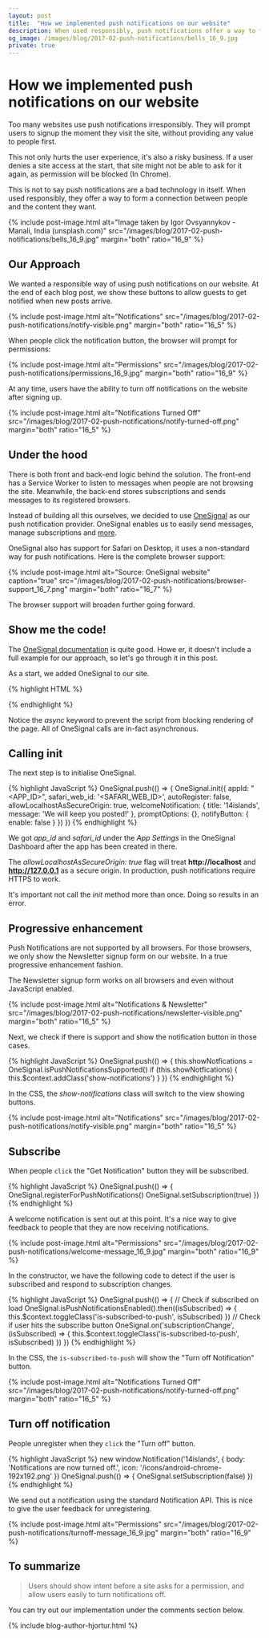 ```yaml
---
layout: post
title:  "How we implemented push notifications on our website"
description: When used responsibly, push notifications offer a way to form a connection between people and the content they want.
og_image: /images/blog/2017-02-push-notifications/bells_16_9.jpg
private: true
---
```


# How we implemented push notifications on our website

Too many websites use push notifications irresponsibly. They will prompt users to signup the moment they visit the site, without providing any value to people first.

This not only hurts the user experience, it's also a risky business. If a user denies a site access at the start, that site might not be able to ask for it again, as permission will be blocked (In Chrome).

This is not to say push notifications are a bad technology in itself. When used responsibly, they offer a way to form a connection between people and the content they want.

{% include post-image.html alt="Image taken by Igor Ovsyannykov - Manali, India (unsplash.com)" src="/images/blog/2017-02-push-notifications/bells_16_9.jpg" margin="both" ratio="16_9" %}

## Our Approach

We wanted a responsible way of using push notifications on our website. At the end of each blog post, we show these buttons to allow guests to get notified when new posts arrive.

{% include post-image.html alt="Notifications" src="/images/blog/2017-02-push-notifications/notify-visible.png" margin="both" ratio="16_5" %}

When people click the notification button, the browser will prompt for permissions:

{% include post-image.html alt="Permissions" src="/images/blog/2017-02-push-notifications/permissions_16_9.jpg" margin="both" ratio="16_9" %}

At any time, users have the ability to turn off notifications on the website after signing up.

{% include post-image.html alt="Notifications Turned Off" src="/images/blog/2017-02-push-notifications/notify-turned-off.png" margin="both" ratio="16_5" %}

## Under the hood

There is both front and back-end logic behind the solution. The front-end has a Service Worker to listen to messages when people are not browsing the site. Meanwhile, the back-end stores subscriptions and sends messages to its registered browsers.

Instead of building all this ourselves, we decided to use [OneSignal](https://onesignal.com/) as our push notification provider. OneSignal enables us to easily send messages, manage subscriptions and [more](https://documentation.onesignal.com/docs#section-why-should-i-use-onesignal-).

OneSignal also has support for Safari on Desktop, it uses a non-standard way for push notifications. Here is the complete browser support:

{% include post-image.html alt="Source: OneSignal website" caption="true" src="/images/blog/2017-02-push-notifications/browser-support_16_7.png" margin="both" ratio="16_7" %}

The browser support will broaden further going forward.

## Show me the code!

The [OneSignal documentation](https://documentation.onesignal.com/docs/web-push-setup) is quite good. Howe er, it doesn't include a full example for our approach, so let's go through it in this post.

As a start, we added OneSignal to our site.

{% highlight HTML %}
<script src="https://cdn.onesignal.com/sdks/OneSignalSDK.js" async></script>
<script>
var OneSignal = window.OneSignal || [];
</script>
{% endhighlight %}

Notice the *async* keyword to prevent the script from blocking rendering of the page. All of OneSignal calls are in-fact asynchronous.

## Calling init

The next step is to initialise OneSignal.

{% highlight JavaScript %}
OneSignal.push(() => {
  OneSignal.init({
    appId: "<APP_ID>",
    safari_web_id: '<SAFARI_WEB_ID>',
    autoRegister: false,
    allowLocalhostAsSecureOrigin: true,
    welcomeNotification: {
      title: '14islands',
      message: 'We will keep you posted!'
    },
    promptOptions: {},
    notifyButton: { enable: false }
  })
})
{% endhighlight %}

We got *app_id* and *safari_id* under the *App Settings* in the OneSignal Dashboard after the app has been created in there.

The *allowLocalhostAsSecureOrigin: true* flag will treat **http://localhost** and **http://127.0.0.1** as a secure origin. In production, push notifications require HTTPS to work.

It's important not call the *init* method more than once. Doing so results in an error.


## Progressive enhancement

Push Notifications are not supported by all browsers. For those browsers, we only show the Newsletter signup form on our website. In a true progressive enhancement fashion.

The Newsletter signup form works on all browsers and even without JavaScript enabled.

{% include post-image.html alt="Notifications & Newsletter" src="/images/blog/2017-02-push-notifications/newsletter-visible.png" margin="both" ratio="16_5" %}

Next, we check if there is support and show the notification button in those cases.

{% highlight JavaScript %}
OneSignal.push(() => {
	this.showNotfications = OneSignal.isPushNotificationsSupported()
	if (this.showNotfications) {
		this.$context.addClass('show-notifications')
	}
})
{% endhighlight %}

In the CSS, the *show-notifications* class will switch to the view showing buttons.

{% include post-image.html alt="Notifications" src="/images/blog/2017-02-push-notifications/notify-visible.png" margin="both" ratio="16_5" %}

## Subscribe

When people `click` the "Get Notification" button they will be subscribed.

{% highlight JavaScript %}
OneSignal.push(() => {
	OneSignal.registerForPushNotifications()
	OneSignal.setSubscription(true)
})
{% endhighlight %}

A welcome notification is sent out at this point. It's a nice way to give feedback to people that they are now receiving notifications.

{% include post-image.html alt="Permissions" src="/images/blog/2017-02-push-notifications/welcome-message_16_9.jpg" margin="both" ratio="16_9" %}

In the constructor, we have the following code to detect if the user is subscribed and respond to subscription changes.

{% highlight JavaScript %}
OneSignal.push(() => {
	// Check if subscribed on load
	OneSignal.isPushNotificationsEnabled().then((isSubscribed) => {
		this.$context.toggleClass('is-subscribed-to-push', isSubscribed)
	})
	// Check if user hits the subscribe button
	OneSignal.on('subscriptionChange', (isSubscribed) => {
		this.$context.toggleClass('is-subscribed-to-push', isSubscribed)
	})
})
{% endhighlight %}

In the CSS, the `is-subscribed-to-push` will show the "Turn off Notification" button.

{% include post-image.html alt="Notifications Turned Off" src="/images/blog/2017-02-push-notifications/notify-turned-off.png" margin="both" ratio="16_5" %}

## Turn off notification

People unregister when they `click` the "Turn off" button.

{% highlight JavaScript %}
new window.Notification('14islands', {
	body: 'Notifications are now turned off.',
	icon: '/icons/android-chrome-192x192.png'
})
OneSignal.push(() => {
	OneSignal.setSubscription(false)
})
{% endhighlight %}

We send out a notification using the standard Notification API. This is nice to give the user feedback for unregistering.

{% include post-image.html alt="Permissions" src="/images/blog/2017-02-push-notifications/turnoff-message_16_9.jpg" margin="both" ratio="16_9" %}

## To summarize

> Users should show intent before a site asks for a permission, and allow users easily to turn notifications off.

You can try out our implementation under the comments section below.

{% include blog-author-hjortur.html %}
